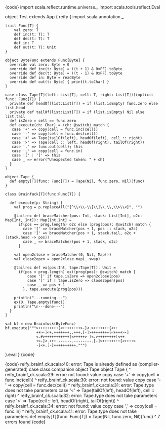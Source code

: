 {code}
import scala.reflect.runtime.universe._
import scala.tools.reflect.Eval

object Test extends App {
  reify {
    import scala.annotation._

    trait Func[T] {
        val zero: T
        def inc(t: T): T
        def dec(t: T): T
        def in: T
        def out(t: T): Unit
    }

    object ByteFunc extends Func[Byte] {
      override val zero: Byte = 0
      override def inc(t: Byte) = ((t + 1) & 0xFF).toByte
      override def dec(t: Byte) = ((t - 1) & 0xFF).toByte
      override def in: Byte = readByte
      override def out(t: Byte) { print(t.toChar) }
    }

    case class Tape[T](left: List[T], cell: T, right: List[T])(implicit func: Func[T]) {
      private def headOf(list:List[T]) = if (list.isEmpty) func.zero else list.head
      private def tailOf(list:List[T]) = if (list.isEmpty) Nil else list.tail
      def isZero = cell == func.zero
      def execute(ch: Char) = (ch: @switch) match {
       case '+' => copy(cell = func.inc(cell))
       case '-' => copy(cell = func.dec(cell))
       case '<' => Tape(tailOf(left), headOf(left), cell :: right)
       case '>' => Tape(cell :: left, headOf(right), tailOf(right))
       case '.' => func.out(cell); this
       case ',' => copy(cell = func.in)
       case '[' | ']' => this
       case _ => error("Unexpected token: " + ch)
      }
    }

    object Tape {
      def empty[T](func: Func[T]) = Tape(Nil, func.zero, Nil)(func)
    }

    class Brainfuck[T](func:Func[T]) {

      def execute(p: String) {
        val prog = p.replaceAll("[^\\+\\-\\[\\]\\.\\,\\>\\<]", "")

        @tailrec def braceMatcher(pos: Int, stack: List[Int], o2c: Map[Int, Int]): Map[Int,Int] =
          if(pos == prog.length) o2c else (prog(pos): @switch) match {
            case '[' => braceMatcher(pos + 1, pos :: stack, o2c)
            case ']' => braceMatcher(pos + 1, stack.tail, o2c + (stack.head -> pos))
            case _ => braceMatcher(pos + 1, stack, o2c)
          }

        val open2close = braceMatcher(0, Nil, Map())
        val close2open = open2close.map(_.swap)

        @tailrec def ex(pos:Int, tape:Tape[T]): Unit =
          if(pos < prog.length) ex((prog(pos): @switch) match {
              case '[' if tape.isZero => open2close(pos)
              case ']' if ! tape.isZero => close2open(pos)
              case _ => pos + 1
            }, tape.execute(prog(pos)))

        println("---running---")
        ex(0, Tape.empty(func))
        println("\n---done---")
      }
    }

    val bf = new Brainfuck(ByteFunc)
    bf.execute(""">+++++++++[<++++++++>-]<.>+++++++[<++
                  ++>-]<+.+++++++..+++.[-]>++++++++[<++++>-]
                  <.#>+++++++++++[<+++++>-]<.>++++++++[<++
                  +>-]<.+++.------.--------.[-]>++++++++[<++++>
                  -]<+.[-]++++++++++.""")
  }.eval
}
{code}

{code}
reify_brainf_ck.scala:40: error: Tape is already defined as (compiler-generated) case class companion object Tape
    object Tape {
           ^
reify_brainf_ck.scala:29: error: not found: value copy
       case '+' => copy(cell = func.inc(cell))
                   ^
reify_brainf_ck.scala:30: error: not found: value copy
       case '-' => copy(cell = func.dec(cell))
                   ^
reify_brainf_ck.scala:31: error: Tape.type does not take parameters
       case '<' => Tape(tailOf(left), headOf(left), cell :: right)
                       ^
reify_brainf_ck.scala:32: error: Tape.type does not take parameters
       case '>' => Tape(cell :: left, headOf(right), tailOf(right))
                       ^
reify_brainf_ck.scala:34: error: not found: value copy
       case ',' => copy(cell = func.in)
                   ^
reify_brainf_ck.scala:41: error: Tape.type does not take parameters
      def empty[T](func: Func[T]) = Tape(Nil, func.zero, Nil)(func)
                                        ^
7 errors found
{code}
